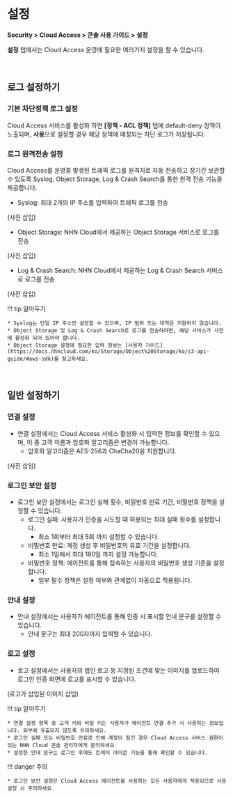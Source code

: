 # 설정

**Security > Cloud Access > 콘솔 사용 가이드 > 설정**

**설정** 탭에서는 Cloud Access 운영에 필요한 여러가지 설정을 할 수 있습니다.

<br>

## 로그 설정하기

### 기본 차단정책 로그 설정

Cloud Access 서비스를 활성화 하면 **[정책 - ACL 정책]** 탭에 default-deny 정책이 노출되며, **사용**으로 설정할 경우 해당 정책에 매칭되는 차단 로그가 저장됩니다.

### 로그 원격전송 설정

Cloud Access를 운영중 발생된 트래픽 로그를 원격지로 자동 전송하고 장기간 보관할 수 있도록 Syslog, Object Storage, Log & Crash Search를 통한 원격 전송 기능을 제공합니다.

* Syslog: 최대 2개의 IP 주소를 입력하여 트래픽 로그를 전송

(사진 삽입)

* Object Storage: NHN Cloud에서 제공하는 Object Storage 서비스로 로그를 전송

(사진 삽입)

* Log & Crash Search: NHN Cloud에서 제공하는 Log & Crash Search 서비스로 로그를 전송

(사진 삽입)

!!! tip 알아두기

    * Syslog는 단일 IP 주소만 설정할 수 있으며, IP 범위 또는 대역은 지원하지 않습니다.
    * Object Storage 및 Log & Crash Search로 로그를 전송하려면, 해당 서비스가 사전에 활성화 되어 있어야 합니다. 
    * Object Storage 설정에 필요한 입력 정보는 [사용자 가이드](https://docs.nhncloud.com/ko/Storage/Object%20Storage/ko/s3-api-guide/#aws-sdk)를 참고하세요.

<br>

## 일반 설정하기

### 연결 설정

* 연결 설정에서는 Cloud Access 서비스 활성화 시 입력한 정보를 확인할 수 있으며, 이 중 고객 이름과 암호화 알고리즘은 변경이 가능합니다.
    * 암호화 알고리즘은 AES-256과 ChaCha20을 지원합니다.

(사진 삽임)

### 로그인 보안 설정

* 로그인 보안 설정에서는 로그인 실패 횟수, 비밀번호 만료 기간, 비밀번호 정책을 설정할 수 있습니다.
    * 로그인 실패: 사용자가 인증을 시도할 때 허용되는 최대 실패 횟수를 설정합니다. 
        * 최소 1회부터 최대 5회 까지 설정할 수 있습니다.
    * 비밀번호 만료: 계정 생성 후 비밀번호의 유효 기간을 설정합니다.
        * 최소 1일에서 최대 180일 까지 설정 가능합니다.
    * 비밀번호 정책: 에이전트를 통해 접속하는 사용자의 비밀번호 생성 기준을 설정합니다.
        * 일부 필수 정책은 설정 여부와 관계없이 자동으로 적용됩니다. 

### 안내 설정

* 안내 설정에서는 사용자가 에이전트를 통해 인증 시 표시할 안내 문구를 설정할 수 있습니다.
    * 안내 문구는 최대 200자까지 입력할 수 있습니다.

### 로고 설정

* 로고 설정에서는 사용자의 법인 로고 등 지정된 조건에 맞는 이미지를 업로드하여 로그인 인증 화면에 로고를 표시할 수 있습니다.

(로고가 삽입된 이미지 삽입)


!!! tip 알아두기

    * 연결 설정 항목 중 고객 키와 비밀 키는 사용자가 에이전트 연결 추가 시 사용하는 정보입니다. 외부에 유출되지 않도록 유의하세요.
    * 로그인 실패 또는 비밀번호 만료로 인해 계정이 잠긴 경우 Cloud Access 서비스 권한이 있는 NHN Cloud 콘솔 관리자에게 문의하세요.
    * 설정한 안내 문구는 로그인 후에도 트레이 아이콘 기능을 통해 확인할 수 있습니다.

!!! danger 주의

    * 로그인 보안 설정은 Cloud Access 에이전트를 사용하는 모든 사용자에게 적용되므로 사용 설정 시 주의하세요.

